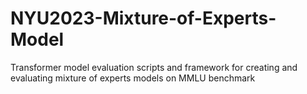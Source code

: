 # NYU2023-Mixture-of-Experts-Model
Transformer model evaluation scripts and framework for creating and evaluating mixture of experts models on MMLU benchmark
